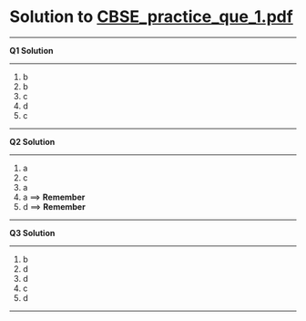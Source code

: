 # Solution to [CBSE_practice_que_1.pdf](Question_Bank/../CBSE_practise_que_1.pdf)

<hr>

**Q1 Solution**

<hr>

1. b
2. b
3. c
4. d
5. c

<hr>

**Q2 Solution**

<hr>

1. a
2. c
3. a
4. a ==> **Remember**
5. d ==> **Remember**

<hr>

**Q3 Solution**

<hr>

1. b
2. d
3. d
4. c
5. d

<hr>

